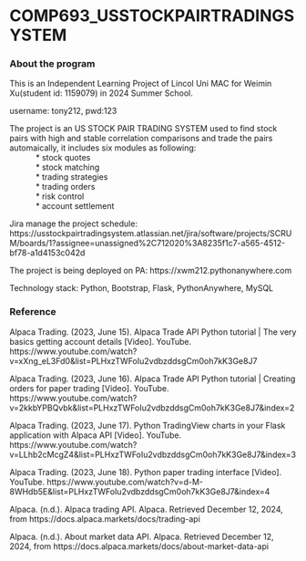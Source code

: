 # COMP693_USSTOCKPAIRTRADINGSYSTEM

### About the program
<p> This is an Independent Learning Project of Lincol Uni MAC for Weimin Xu(student id: 1159079) in 2024 Summer School. </p>
<p>username: tony212, pwd:123</p>

<p> The project is an US STOCK PAIR TRADING SYSTEM used to find stock pairs with high and stable correlation comparisons and trade the pairs automaically, it includes six modules as following: </br>
    &ensp;&ensp;&ensp;&ensp;&ensp;&ensp; * stock quotes</br>
    &ensp;&ensp;&ensp;&ensp;&ensp;&ensp; * stock matching</br>
    &ensp;&ensp;&ensp;&ensp;&ensp;&ensp; * trading strategies</br>
    &ensp;&ensp;&ensp;&ensp;&ensp;&ensp; * trading orders</br>
    &ensp;&ensp;&ensp;&ensp;&ensp;&ensp; * risk control</br>
    &ensp;&ensp;&ensp;&ensp;&ensp;&ensp; * account settlement</br></p>

<p> Jira manage the project schedule: https://usstockpairtradingsystem.atlassian.net/jira/software/projects/SCRUM/boards/1?assignee=unassigned%2C712020%3A8235f1c7-a565-4512-bf78-a1d4153c042d </p> 

<p> The project is being deployed on PA: https://xwm212.pythonanywhere.com </p>

<p> Technology stack: Python, Bootstrap, Flask, PythonAnywhere, MySQL</p>

### Reference
<p>Alpaca Trading. (2023, June 15). Alpaca Trade API Python tutorial | The very basics getting account details [Video]. YouTube. https://www.youtube.com/watch?v=xXng_eL3Fd0&list=PLHxzTWFoIu2vdbzddsgCm0oh7kK3Ge8J7</p>
<p>Alpaca Trading. (2023, June 16). Alpaca Trade API Python tutorial | Creating orders for paper trading [Video]. YouTube. https://www.youtube.com/watch?v=2kkbYPBQvbk&list=PLHxzTWFoIu2vdbzddsgCm0oh7kK3Ge8J7&index=2</p>
<p>Alpaca Trading. (2023, June 17). Python TradingView charts in your Flask application with Alpaca API [Video]. YouTube. https://www.youtube.com/watch?v=LLhb2cMcgZ4&list=PLHxzTWFoIu2vdbzddsgCm0oh7kK3Ge8J7&index=3</p>
<p>Alpaca Trading. (2023, June 18). Python paper trading interface [Video]. YouTube. https://www.youtube.com/watch?v=d-M-8WHdb5E&list=PLHxzTWFoIu2vdbzddsgCm0oh7kK3Ge8J7&index=4</p>
<p>Alpaca. (n.d.). Alpaca trading API. Alpaca. Retrieved December 12, 2024, from https://docs.alpaca.markets/docs/trading-api</p>
<p>Alpaca. (n.d.). About market data API. Alpaca. Retrieved December 12, 2024, from https://docs.alpaca.markets/docs/about-market-data-api</p>
